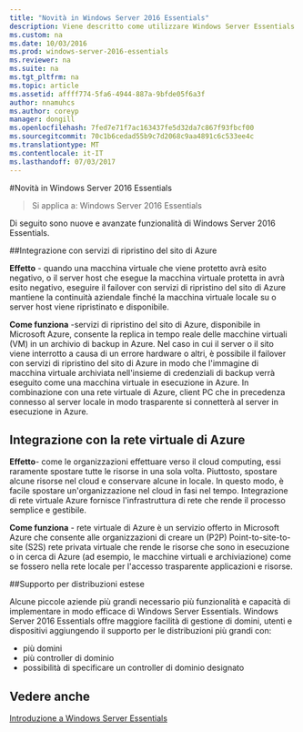 ```yaml
---
title: "Novità in Windows Server 2016 Essentials"
description: Viene descritto come utilizzare Windows Server Essentials
ms.custom: na
ms.date: 10/03/2016
ms.prod: windows-server-2016-essentials
ms.reviewer: na
ms.suite: na
ms.tgt_pltfrm: na
ms.topic: article
ms.assetid: affff774-5fa6-4944-887a-9bfde05f6a3f
author: nnamuhcs
ms.author: coreyp
manager: dongill
ms.openlocfilehash: 7fed7e71f7ac163437fe5d32da7c867f93fbcf00
ms.sourcegitcommit: 70c1b6cedad55b9c7d2068c9aa4891c6c533ee4c
ms.translationtype: MT
ms.contentlocale: it-IT
ms.lasthandoff: 07/03/2017
---
```

#<a name="whats-new-in-windows-server-2016-essentials"></a>Novità in Windows Server 2016 Essentials

> Si applica a: Windows Server 2016 Essentials

Di seguito sono nuove e avanzate funzionalità di Windows Server 2016 Essentials.

##[<a name="integration-with-azure-site-recovery-services"></a>Integrazione con servizi di ripristino del sito di Azure](azure-site-recovery-services-integration.md)

**Effetto** - quando una macchina virtuale che viene protetto avrà esito negativo, o il server host che esegue la macchina virtuale protetta in avrà esito negativo, eseguire il failover con servizi di ripristino del sito di Azure mantiene la continuità aziendale finché la macchina virtuale locale su o server host viene ripristinato e disponibile. 

**Come funziona** -servizi di ripristino del sito di Azure, disponibile in Microsoft Azure, consente la replica in tempo reale delle macchine virtuali (VM) in un archivio di backup in Azure. Nel caso in cui il server o il sito viene interrotto a causa di un errore hardware o altri, è possibile il failover con servizi di ripristino del sito di Azure in modo che l'immagine di macchina virtuale archiviata nell'insieme di credenziali di backup verrà eseguito come una macchina virtuale in esecuzione in Azure. In combinazione con una rete virtuale di Azure, client PC che in precedenza connesso al server locale in modo trasparente si connetterà al server in esecuzione in Azure.     
                                                                                                                                                                                                                                                                                                               

## [<a name="integration-with-azure-virtual-network"></a>Integrazione con la rete virtuale di Azure](azure-virtual-network-integration.md)

**Effetto**- come le organizzazioni effettuare verso il cloud computing, essi raramente spostare tutte le risorse in una sola volta. Piuttosto, spostare alcune risorse nel cloud e conservare alcune in locale. In questo modo, è facile spostare un'organizzazione nel cloud in fasi nel tempo. Integrazione di rete virtuale Azure fornisce l'infrastruttura di rete che rende il processo semplice e gestibile.

**Come funziona** - rete virtuale di Azure è un servizio offerto in Microsoft Azure che consente alle organizzazioni di creare un (P2P) Point-to-site-to-site (S2S) rete privata virtuale che rende le risorse che sono in esecuzione o in cerca di Azure (ad esempio, le macchine virtuali e archiviazione) come se fossero nella rete locale per l'accesso trasparente applicazioni e risorse.



##[<a name="support-for-larger-deployments"></a>Supporto per distribuzioni estese](support-for-larger-deployments.md) 

Alcune piccole aziende più grandi necessario più funzionalità e capacità di implementare in modo efficace di Windows Server Essentials. Windows Server 2016 Essentials offre maggiore facilità di gestione di domini, utenti e dispositivi aggiungendo il supporto per le distribuzioni più grandi con:                                                                                                                                                                                                 

 - più domini
 - più controller di dominio                                                                                                                                                                                                                                        
 - possibilità di specificare un controller di dominio designato                                                                                                                                                                                                                   
                                                                                                                                                                                                                                                                                                                                                                                                                                                                                                                                                                                                                                                                                                       

<a name="see-also"></a>Vedere anche
--------

[Introduzione a Windows Server Essentials](get-started.md)

